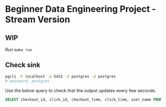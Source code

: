# Beginner Data Engineering Project - Stream Version

## WIP

Run `make run` 

## Check sink

```bash
pgcli -h localhost -p 5432 -U postgres -d postgres 
# password: postgres
```

Use the below query to check that the output updates every few seconds.

```sql
SELECT checkout_id, click_id, checkout_time, click_time, user_name FROM commerce.attributed_checkouts order by checkout_time desc limit 5;
```